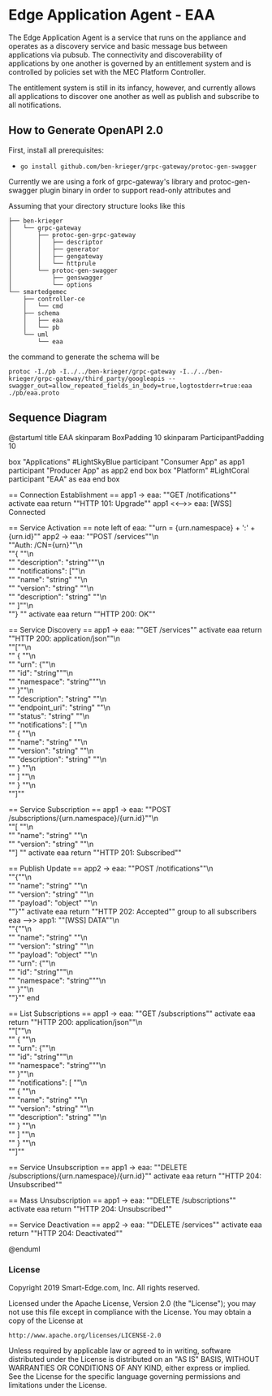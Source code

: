 # Edge Application Agent - EAA

The Edge Application Agent is a service that runs on the appliance and operates
as a discovery service and basic message bus between applications via pubsub.
The connectivity and discoverability of applications by one another is governed
by an entitlement system and is controlled by policies set with the MEC
Platform Controller.

The entitlement system is still in its infancy, however, and currently allows
all applications to discover one another as well as publish and subscribe to
all notifications.

## How to Generate OpenAPI 2.0

First, install all prerequisites:

* `go install github.com/ben-krieger/grpc-gateway/protoc-gen-swagger`

Currently we are using a fork of grpc-gateway's library and protoc-gen-swagger
plugin binary in order to support read-only attributes and 

Assuming that your directory structure looks like this

```
├── ben-krieger
│   └── grpc-gateway
│       ├── protoc-gen-grpc-gateway
│       │   ├── descriptor
│       │   ├── generator
│       │   ├── gengateway
│       │   └── httprule
│       └── protoc-gen-swagger
│           ├── genswagger
│           └── options
└── smartedgemec
    ├── controller-ce
    │   └── cmd
    ├── schema
    │   ├── eaa
    │   └── pb
    └── uml
        └── eaa
```

the command to generate the schema will be

```
protoc -I./pb -I../../ben-krieger/grpc-gateway -I../../ben-krieger/grpc-gateway/third_party/googleapis --swagger_out=allow_repeated_fields_in_body=true,logtostderr=true:eaa ./pb/eaa.proto
```

## Sequence Diagram

@startuml
title EAA
skinparam BoxPadding 10
skinparam ParticipantPadding 10

box "Applications" #LightSkyBlue
participant "Consumer App" as app1
participant "Producer App" as app2
end box
box "Platform" #LightCoral
participant "EAA" as eaa
end box

== Connection Establishment ==
app1 -> eaa: ""GET /notifications""
activate eaa
return ""HTTP 101: Upgrade""
app1 <<-->> eaa: [WSS] Connected

== Service Activation ==
note left of eaa: ""urn = {urn.namespace} + ':' + {urn.id}""
app2 -> eaa: ""POST /services""\n\
""Auth: /CN={urn}""\n\
""{ ""\n\
""  "description": "string"""\n\
""  "notifications": [""\n\
""    "name": "string" ""\n\
""    "version": "string" ""\n\
""    "description": "string" ""\n\
""  ]""\n\
""} ""
activate eaa
return ""HTTP 200: OK""

== Service Discovery ==
app1 -> eaa: ""GET /services""
activate eaa
return ""HTTP 200: application/json""\n\
""[""\n\
""  { ""\n\
""    "urn": {""\n\
""      "id": "string"""\n\
""      "namespace": "string"""\n\
""    }""\n\
""    "description": "string" ""\n\
""    "endpoint_uri": "string" ""\n\
""    "status": "string" ""\n\
""    "notifications": [ ""\n\
""      { ""\n\
""        "name": "string" ""\n\
""        "version": "string" ""\n\
""        "description": "string" ""\n\
""      } ""\n\
""    ] ""\n\
""  } ""\n\
""]""

== Service Subscription ==
app1 -> eaa: ""POST /subscriptions/{urn.namespace}/{urn.id}""\n\
""[ ""\n\
""  "name": "string" ""\n\
""  "version": "string" ""\n\
""] ""
activate eaa
return ""HTTP 201: Subscribed""

== Publish Update ==
app2 -> eaa: ""POST /notifications""\n\
""{""\n\
""  "name": "string" ""\n\
""  "version": "string" ""\n\
""  "payload": "object" ""\n\
""}""
activate eaa
return ""HTTP 202: Accepted""
group to all subscribers
eaa -->> app1: ""[WSS] DATA""\n\
""{""\n\
""  "name": "string" ""\n\
""  "version": "string" ""\n\
""  "payload": "object" ""\n\
""  "urn": {""\n\
""    "id": "string"""\n\
""    "namespace": "string"""\n\
""  }""\n\
""}""
end

== List Subscriptions ==
app1 -> eaa: ""GET /subscriptions""
activate eaa
return ""HTTP 200: application/json""\n\
""[""\n\
""  { ""\n\
""    "urn": {""\n\
""      "id": "string"""\n\
""      "namespace": "string"""\n\
""    }""\n\
""    "notifications": [ ""\n\
""      { ""\n\
""        "name": "string" ""\n\
""        "version": "string" ""\n\
""        "description": "string" ""\n\
""      } ""\n\
""    ] ""\n\
""  } ""\n\
""]""

== Service Unsubscription ==
app1 -> eaa: ""DELETE /subscriptions/{urn.namespace}/{urn.id}""
activate eaa
return ""HTTP 204: Unsubscribed""

== Mass Unsubscription ==
app1 -> eaa: ""DELETE /subscriptions""
activate eaa
return ""HTTP 204: Unsubscribed""

== Service Deactivation ==
app2 -> eaa: ""DELETE /services""
activate eaa
return ""HTTP 204: Deactivated""

@enduml

### License

Copyright 2019 Smart-Edge.com, Inc. All rights reserved.

Licensed under the Apache License, Version 2.0 (the "License");
you may not use this file except in compliance with the License.
You may obtain a copy of the License at

    http://www.apache.org/licenses/LICENSE-2.0

Unless required by applicable law or agreed to in writing, software
distributed under the License is distributed on an "AS IS" BASIS,
WITHOUT WARRANTIES OR CONDITIONS OF ANY KIND, either express or implied.
See the License for the specific language governing permissions and
limitations under the License.
